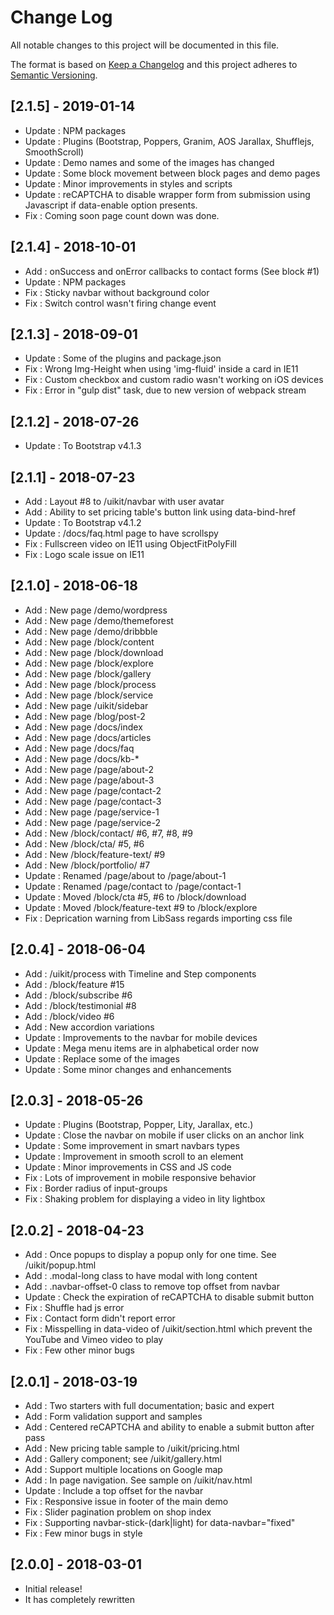 # Change Log
All notable changes to this project will be documented in this file.

The format is based on [Keep a Changelog](http://keepachangelog.com/) 
and this project adheres to [Semantic Versioning](http://semver.org/).


## [2.1.5] - 2019-01-14
- Update : NPM packages
- Update : Plugins (Bootstrap, Poppers, Granim, AOS Jarallax, Shufflejs, SmoothScroll)
- Update : Demo names and some of the images has changed
- Update : Some block movement between block pages and demo pages
- Update : Minor improvements in styles and scripts
- Update : reCAPTCHA to disable wrapper form from submission using Javascript if data-enable option presents.
- Fix    : Coming soon page count down was done.


## [2.1.4] - 2018-10-01
- Add    : onSuccess and onError callbacks to contact forms (See block #1)
- Update : NPM packages
- Fix    : Sticky navbar without background color
- Fix    : Switch control wasn't firing change event


## [2.1.3] - 2018-09-01
- Update : Some of the plugins and package.json
- Fix    : Wrong Img-Height when using 'img-fluid' inside a card in IE11
- Fix    : Custom checkbox and custom radio wasn't working on iOS devices
- Fix    : Error in "gulp dist" task, due to new version of webpack stream


## [2.1.2] - 2018-07-26
- Update : To Bootstrap v4.1.3


## [2.1.1] - 2018-07-23
- Add    : Layout #8 to /uikit/navbar with user avatar
- Add    : Ability to set pricing table's button link using data-bind-href
- Update : To Bootstrap v4.1.2
- Update : /docs/faq.html page to have scrollspy
- Fix    : Fullscreen video on IE11 using ObjectFitPolyFill
- Fix    : Logo scale issue on IE11


## [2.1.0] - 2018-06-18
- Add    : New page /demo/wordpress
- Add    : New page /demo/themeforest
- Add    : New page /demo/dribbble
- Add    : New page /block/content
- Add    : New page /block/download
- Add    : New page /block/explore
- Add    : New page /block/gallery
- Add    : New page /block/process
- Add    : New page /block/service
- Add    : New page /uikit/sidebar
- Add    : New page /blog/post-2
- Add    : New page /docs/index
- Add    : New page /docs/articles
- Add    : New page /docs/faq
- Add    : New page /docs/kb-*
- Add    : New page /page/about-2
- Add    : New page /page/about-3
- Add    : New page /page/contact-2
- Add    : New page /page/contact-3
- Add    : New page /page/service-1
- Add    : New page /page/service-2
- Add    : New /block/contact/ #6, #7, #8, #9
- Add    : New /block/cta/ #5, #6
- Add    : New /block/feature-text/ #9
- Add    : New /block/portfolio/ #7
- Update : Renamed /page/about to /page/about-1
- Update : Renamed /page/contact to /page/contact-1
- Update : Moved /block/cta #5, #6 to /block/download
- Update : Moved /block/feature-text #9 to /block/explore
- Fix    : Deprication warning from LibSass regards importing css file


## [2.0.4] - 2018-06-04
- Add    : /uikit/process with Timeline and Step components
- Add    : /block/feature #15
- Add    : /block/subscribe #6
- Add    : /block/testimonial #8
- Add    : /block/video #6
- Add    : New accordion variations
- Update : Improvements to the navbar for mobile devices
- Update : Mega menu items are in alphabetical order now
- Update : Replace some of the images
- Update : Some minor changes and enhancements


## [2.0.3] - 2018-05-26
- Update : Plugins (Bootstrap, Popper, Lity, Jarallax, etc.)
- Update : Close the navbar on mobile if user clicks on an anchor link
- Update : Some improvement in smart navbars types
- Update : Improvement in smooth scroll to an element
- Update : Minor improvements in CSS and JS code
- Fix    : Lots of improvement in mobile responsive behavior
- Fix    : Border radius of input-groups
- Fix    : Shaking problem for displaying a video in lity lightbox


## [2.0.2] - 2018-04-23
- Add    : Once popups to display a popup only for one time. See /uikit/popup.html
- Add    : .modal-long class to have modal with long content
- Add    : .navbar-offset-0 class to remove top offset from navbar
- Update : Check the expiration of reCAPTCHA to disable submit button
- Fix    : Shuffle had js error
- Fix    : Contact form didn't report error
- Fix    : Misspelling in data-video of /uikit/section.html which prevent the YouTube and Vimeo video to play
- Fix    : Few other minor bugs


## [2.0.1] - 2018-03-19
- Add    : Two starters with full documentation; basic and expert
- Add    : Form validation support and samples
- Add    : Centered reCAPTCHA and ability to enable a submit button after pass
- Add    : New pricing table sample to /uikit/pricing.html
- Add    : Gallery component; see /uikit/gallery.html
- Add    : Support multiple locations on Google map
- Add    : In page navigation. See sample on /uikit/nav.html
- Update : Include a top offset for the navbar
- Fix    : Responsive issue in footer of the main demo
- Fix    : Slider pagination problem on shop index
- Fix    : Supporting navbar-stick-(dark|light) for data-navbar="fixed"
- Fix    : Few minor bugs in style


## [2.0.0] - 2018-03-01
- Initial release!
- It has completely rewritten 

